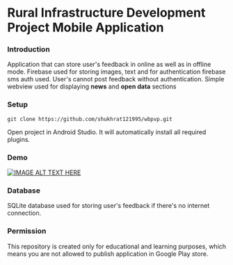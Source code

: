 # Rural Infrastructure Development Project Mobile Application

### Introduction
Application that can store user's feedback in online as well as in offline mode.
Firebase used for storing images, text and for authentication firebase sms auth used. User's cannot
post feedback without authentication. Simple webview used for displaying **news** and **open data**
sections

### Setup
```
git clone https://github.com/shukhrat121995/wbpvp.git
```
Open project in Android Studio. It will automatically install all required plugins.

### Demo
[![IMAGE ALT TEXT HERE](https://img.youtube.com/vi/dTRFiSBJgMs/0.jpg)](https://www.youtube.com/watch?v=dTRFiSBJgMs)

### Database
SQLite database used for storing user's feedback if there's no internet connection. 

### Permission
This repository is created only for educational and learning purposes, which means
you are not allowed to publish application in Google Play store.


